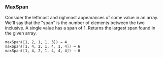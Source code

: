 ### MaxSpan

Consider the leftmost and righmost appearances of some value in an array.
We'll say that the "span" is the number of elements between the two inclusive.
A single value has a span of 1. Returns the largest span found in the given array.

```
maxSpan([1, 2, 1, 1, 3]) → 4
maxSpan([1, 4, 2, 1, 4, 1, 4]) → 6
maxSpan([1, 4, 2, 1, 4, 4, 4]) → 6
```
